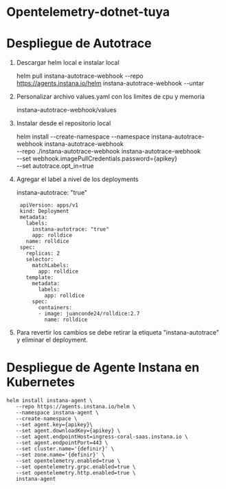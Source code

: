# Opentelemetry-dotnet-tuya


# Despliegue de Autotrace

1. Descargar helm local e instalar local

    helm pull instana-autotrace-webhook --repo https://agents.instana.io/helm instana-autotrace-webhook --untar

2. Personalizar archivo values.yaml con los limites de cpu y memoria

    instana-autotrace-webhook/values

3. Instalar desde el repositorio local

    helm install --create-namespace --namespace instana-autotrace-webhook instana-autotrace-webhook \
    --repo ./instana-autotrace-webhook instana-autotrace-webhook \
    --set webhook.imagePullCredentials.password={apikey}\
    --set autotrace.opt_in=true

4. Agregar el label a nivel de los deployments

    instana-autotrace: "true"

        apiVersion: apps/v1
        kind: Deployment
        metadata:
          labels:
            instana-autotrace: "true"
            app: rolldice
          name: rolldice
        spec:
          replicas: 2
          selector:
            matchLabels:
              app: rolldice
          template:
            metadata:
              labels:
                app: rolldice
            spec:
              containers:
              - image: juanconde24/rolldice:2.7
                name: rolldice

5. Para revertir los cambios se debe retirar la etiqueta "instana-autotrace" y eliminar el deployment.

# Despliegue de Agente Instana en Kubernetes

    helm install instana-agent \
       --repo https://agents.instana.io/helm \
       --namespace instana-agent \
       --create-namespace \
       --set agent.key={apikey}\
       --set agent.downloadKey={apikey} \
       --set agent.endpointHost=ingress-coral-saas.instana.io \
       --set agent.endpointPort=443 \
       --set cluster.name='{definir}' \
       --set zone.name='{definir}' \
       --set opentelemetry.enabled=true \
       --set opentelemetry.grpc.enabled=true \
       --set opentelemetry.http.enabled=true \
       instana-agent

